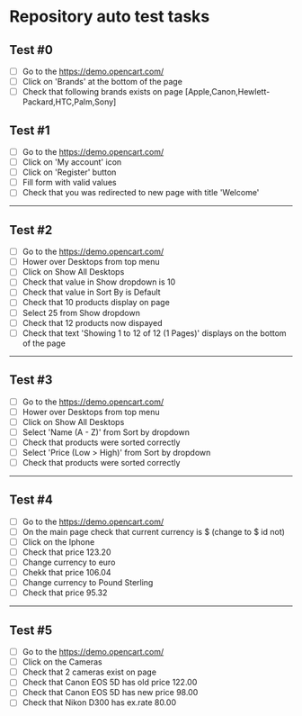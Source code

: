 # Repository auto test tasks

## Test #0

- [ ] Go to the https://demo.opencart.com/
- [ ] Click on 'Brands' at the bottom of the page
- [ ] Check that following brands exists on page [Apple,Canon,Hewlett-Packard,HTC,Palm,Sony]
## Test #1
- [ ] Go to the https://demo.opencart.com/
- [ ] Click on 'My account' icon
- [ ] Click on 'Register' button
- [ ] Fill form with valid values
- [ ] Check that you was redirected to new page with title 'Welcome'
---
## Test #2
- [ ] Go to the https://demo.opencart.com/
- [ ] Hower over Desktops from top menu
- [ ] Click on Show All Desktops
- [ ] Check that value in Show dropdown is 10
- [ ] Check that value in Sort By is Default
- [ ] Check that 10 products display on page
- [ ] Select 25 from Show dropdown
- [ ] Check that 12 products now dispayed
- [ ] Check that text 'Showing 1 to 12 of 12 (1 Pages)' displays on the bottom of the page
---

## Test #3
- [ ] Go to the https://demo.opencart.com/
- [ ] Hower over Desktops from top menu
- [ ] Click on Show All Desktops
- [ ] Select 'Name (A - Z)' from Sort by dropdown
- [ ] Check that products were sorted correctly
- [ ] Select 'Price (Low > High)' from Sort by dropdown
- [ ] Check that products were sorted correctly
---

## Test #4
- [ ] Go to the https://demo.opencart.com/
- [ ] On the main page check that current currency is $ (change to $ id not)
- [ ] Click on the Iphone
- [ ] Check that price 123.20
- [ ] Change currency to euro
- [ ] Chekk that price 106.04
- [ ] Change currency to Pound Sterling
- [ ] Check that price 95.32
---

## Test #5
- [ ] Go to the https://demo.opencart.com/
- [ ] Click on the Cameras
- [ ] Check that 2 cameras exist on page
- [ ] Check that Canon EOS 5D has old price 122.00
- [ ] Check that Canon EOS 5D has new price 98.00
- [ ] Check that Nikon D300 has ex.rate 80.00

